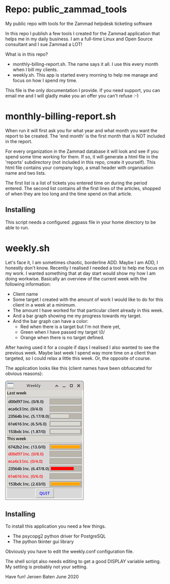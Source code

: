 # Repo: public_zammad_tools
My public repo with tools for the Zammad helpdesk ticketing software

In this repo I publish a few tools I created for the Zammad application that helps me in my daily business.
I am a full-time Linux and Open Source consultant and I sue Zammad a LOT!

What is in this repo?

- monthly-billing-report.sh. The name says it all. I use this every month when I bill my clients.
- weekly.sh. This app is started every morning to help me manage and focus on how I spend my time.

This file is the only documentation I provide. If you need support, you can email me and I will gladly make you an offer you can't refuse :-)

# monthly-billing-report.sh

When run it will first ask you for what year and what month you want the report to be created.
The 'end month' is the first month that is NOT included in the report.

For every organization in the Zammad database it will look and see if you spend some time working for them.
If so, it will generate a html file in the 'reports' subdirectory (not included in this repo, create it yourself).
This html file contains your company logo, a small header with organisation name and two lists.

The first list is a list of tickets you entered time on during the period entered.
The second list contains all the first lines of the articles, shopped of when they are too long and the time spend on that article.

## Installing

This script needs a configured .pgpass file in your home directory to be able to run.

# weekly.sh

Let's face it, I am sometimes chaotic, borderline ADD. Maybe I am ADD, I honestly don't know.
Recently I realised I needed a tool to help me focus on my work.
I wanted something that at day start would show my how I am doing workwise.
Basically an overview of the current week with the following information:
- Client name
- Some target I created with the amount of work I would like to do for this client in a week at a minimum.
- The amount I have worked for that particular client already in this week.
- And a bar graph showing me my progress towards my target.
- And the bar graph can have a color:
  - Red when there is a target but I'm not there yet, 
  - Green when I have passed my target \0/
  - Orange when there is no target defined.

After having used it for a couple if days I realised I also wanted to see the previous week.
Maybe last week I spend way more time on a client than targeted, so I could relax a little this week. Or, the opposite of course.

The application looks like this (client names have been obfuscated for obvious reasons):

![Screenshot of program](./weekly.png "Screenshot of program")

## Installing

To install this application you need a few things.
- The psycopg2 python driver for PostgreSQL
- The python tkinter gui library

Obviously you have to edit the weekly.conf configuration file.

The shell script also needs editing to get a good DISPLAY variable setting. My setting is probably not your setting.

Have fun!
Jeroen Baten
June 2020
